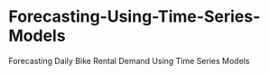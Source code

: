 # Forecasting-Using-Time-Series-Models
Forecasting Daily Bike Rental Demand Using Time Series Models
